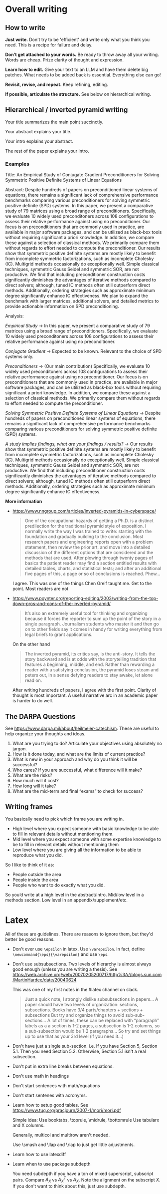 Overall writing
==============

How to write
------------

**Just write.** Don't try to be 'efficient' and write only what you think you need. This is a recipe for failure and delay. 

**Don't get attached to your words.** Be ready to throw away all your writing. Words are cheap. Prize clarity of thought and expression. 

**Learn how to edit.** Give your text to an LLM and have them delete big patches. What needs to be added back is essential. Everything else can go!  

**Revisit, revise, and repeat.** Keep refining, editing. 

**If possible, articulate the structure.** See below on hierarchical writing. 

Hierarchical / inverted pyramid writing
------------------------------

Your title summarizes the main point succinctly. 

Your abstract explains your title.

Your intro explains your abstract.

The rest of the paper explains your intro. 

### Examples

Title: An Empirical Study of Conjugate Gradient Preconditioners for Solving Symmetric Positive Definite Systems of Linear Equations

Abstract:
Despite hundreds of papers on preconditioned linear systems of equations, there remains a significant lack of comprehensive performance benchmarks comparing various preconditioners for solving symmetric positive definite (SPD) systems.
In this paper, we present a comparative study of 79 matrices
using a broad range of preconditioners.
Specifically, we evaluate 10 widely used preconditoners across 108 configurations to assess their relative performance against using no preconditioner.
Our focus is on preconditioners that are commonly used in practice, are available in major software packages, and can be utilized as black-box tools without requiring significant a priori knowledge. 
In addition, we compare these against a selection of classical methods.
We primarily compare them without regards to effort needed to compute the preconditioner. 
Our results show that symmetric positive definite systems are mostly likely to benefit from incomplete symmetric factorizations, such as incomplete Cholesky (IC). Multigrid methods occasionally do exceptionally well.
Simple classical techniques, symmetric Gauss Seidel and symmetric SOR, are not productive.
We find that including preconditioner construction costs significantly diminishes the advantages of iterative methods compared to direct solvers; although, tuned IC methods often still outperform direct methods.
Additionally, ordering strategies such as approximate minimum degree significantly enhance IC effectiveness.
We plan to expand the benchmark with larger matrices, additional solvers, and detailed metrics to provide actionable information on SPD preconditioning.

Analysis:

_Empirical Study_ -> In this paper, we present a comparative study of 79 matrices
using a broad range of preconditioners.
Specifically, we evaluate 10 widely used preconditoners across 108 configurations to assess their relative performance against using no preconditioner.

_Conjugate Gradient_ -> Expected to be known. Relevant to the choice of SPD systems only. 

_Preconditioners_ -> (Our main contribution) Specifically, we evaluate 10 widely used preconditoners across 108 configurations to assess their relative performance against using no preconditioner.
Our focus is on preconditioners that are commonly used in practice, are available in major software packages, and can be utilized as black-box tools without requiring significant a priori knowledge. 
In addition, we compare these against a selection of classical methods.
We primarily compare them without regards to effort needed to compute the preconditioner. 

_Solving Symmetric Positive Definite Systems of Linear Equations_ -> Despite hundreds of papers on preconditioned linear systems of equations, there remains a significant lack of comprehensive performance benchmarks comparing various preconditioners for solving symmetric positive definite (SPD) systems.

_A study implies findings, what are your findings / results?_ -> Our results show that symmetric positive definite systems are mostly likely to benefit from incomplete symmetric factorizations, such as incomplete Cholesky (IC). Multigrid methods occasionally do exceptionally well.
Simple classical techniques, symmetric Gauss Seidel and symmetric SOR, are not productive.
We find that including preconditioner construction costs significantly diminishes the advantages of iterative methods compared to direct solvers; although, tuned IC methods often still outperform direct methods.
Additionally, ordering strategies such as approximate minimum degree significantly enhance IC effectiveness.


**More information** 
* <https://www.nngroup.com/articles/inverted-pyramids-in-cyberspace/>
  > One of the occupational hazards of getting a Ph.D. is a distinct predilection for the traditional pyramid style of exposition. I normally write the way I was trained to write: starting with the foundation and gradually building to the conclusion. Most research papers and engineering reports open with a problem statement, then review the prior art, and move into a detailed discussion of the different options that are considered and the methods that are used. After plowing through twenty pages of basics the patient reader may find a section entitled results with detailed tables, charts, and statistical tests; and after an additional five pages of this, a page or so of conclusions is reached. Phew...

  I agree. This was one of the things Chen Greif taught me. Get to the point. Most readers are not 
  
* <https://www.poynter.org/reporting-editing/2003/writing-from-the-top-down-pros-and-cons-of-the-inverted-pyramid/>

  > It’s also an extremely useful tool for thinking and organizing because it forces the reporter to sum up the point of the story in a single paragraph. Journalism students who master it and then go on to other fields say it comes in handy for writing everything from legal briefs to grant applications.

  On the other hand
  > The inverted pyramid, its critics say, is the anti-story. It tells the story backward and is at odds with the storytelling tradition that features a beginning, middle, and end. Rather than rewarding a reader with a satisfying conclusion, the pyramid loses steam and peters out, in a sense defying readers to stay awake, let alone read on.

  After writing hundreds of papers, I agree with the first point. Clarity of thought is most important. A useful narrative arc in an academic paper is harder to do well.

The DARPA Questions
-------------------
See <https://www.darpa.mil/about/heilmeier-catechism>. These are useful to help organize your thoughts and ideas. 

1. What are you trying to do? Articulate your objectives using absolutely no jargon.
2. How is it done today, and what are the limits of current practice?
3. What is new in your approach and why do you think it will be successful?
4. Who cares? If you are successful, what difference will it make?
5. What are the risks?
6. How much will it cost?
7. How long will it take?
8. What are the mid-term and final “exams” to check for success? 

Writing frames
--------------

You basically need to pick which frame you are writing in.
* High level where you expect someone with basic knowledge to be able to fill in relevant details without mentioning them.
* Mid level where you expect someone with some expertise knowledge to be to fill in relevant details without mentioning them
* Low level where you are giving all the information to be able to reproduce what you did.

So I like to think of it as:
* People outside the area
* People inside the area
* People who want to do exactly what you did.

So you’d write at a high level in the abstract/intro.
Mid/low level in a methods section.
Low level in an appendix/supplement/etc.

Latex 
=====

All of these are guidelines. There are reasons to ignore them, but they'd better be good reasons. 

* Don't ever use `\epsilon` in latex. Use `\varepsilon`. In fact, define `\newcommand{\eps}{\varepsilon}` and use `\eps`. 

* Don't use subsubsections. Two levels of hierarchy is almost always good enough (unless you are writing a thesis). See <https://web.archive.org/web/20070205200717/http%3A//blogs.sun.com/MartinHardee/date/20040624> 

  This was one of my first notes in the #latex channel on slack. 
  > Just a quick note, I strongly dislike subsubsections in papers… A paper should have two levels of organization: sections, subsections.
  > Books have 3/4 parts/chapters + sections + subsections
  > But try and organize things to avoid sub-sub-sections… A lot of times, these can be replaced with “paragraph” labels as a a section is 1-2 pages, a subsection is 1-2 columns, so a sub-subsection would be 1-2 paragraphs...
  > So try and set things up to use that as your 3rd level (if you need it…)

* Don't have just a single sub-section. i.e. If you have Section 5, Section 5.1. Then you need Section 5.2. Otherwise, Section 5.1 isn't a real subsection. 

* Don't put in extra line breaks between equations. 

* Don't use math in headings

* Don't start sentences with math/equations

* Don't start sentenes with acronyms. 

* Learn how to setup good tables. See <https://www.tug.org/pracjourn/2007-1/mori/mori.pdf>

  Simple idea: 
  Use booktabs, \toprule, \midrule, \bottomrule
  Use tabularx and X columns.

  Generally, multicol and multirow aren't needed.

  Use \smash and \llap and \rlap to just get little adjustments. 

* Learn how to use latexdiff

* Learn when to use package subdepth

  You need subdepth if you have a ton of mixed superscript, subscript pairs.
  Compare $A_X$ vs $A_X^T$ vs $A_X^{}$. Note the alignment on the subscript $X$.
  If you don't want to think about this, just use subdepth. 


